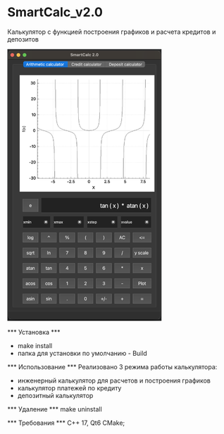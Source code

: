 # SmartCalc_v2.0
Калькулятор с функцией построения графиков и расчета кредитов и депозитов

<img src="materials/mainwindow.png" alt="preview" width="350">

*** Установка *** 
 - make install
 - папка для установки по умолчанию - Build
 
*** Использование ***
Реализовано 3 режима работы калькулятора:
 - инженерный калькулятор для расчетов и построения графиков
 - калькулятор платежей по кредиту
 - депозитный калькулятор

*** Удаление ***
make uninstall

*** Требования ***
C++ 17, Qt6 CMake;
